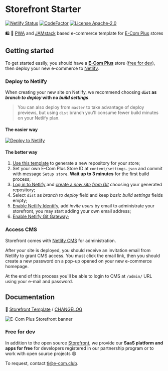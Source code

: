 # Storefront Starter

[![Netlify Status](https://api.netlify.com/api/v1/badges/ac85a3a2-c06d-4e69-98ce-40c2190db198/deploy-status)](https://app.netlify.com/sites/ecomplus-storefront/deploys) [![CodeFactor](https://www.codefactor.io/repository/github/ecomplus/storefront-starter/badge)](https://www.codefactor.io/repository/github/ecomplus/storefront-starter) [![License Apache-2.0](https://img.shields.io/badge/License-Apache_2.0-orange.svg)](https://opensource.org/licenses/Apache-2.0)

:shopping: :rocket: [PWA](https://developers.google.com/web/progressive-web-apps) and [JAMstack](https://jamstack.org/) based e-commerce template for [E-Com Plus](https://www.e-com.plus) stores

## Getting started

To get started easily, you should have a **[E-Com Plus](https://www.e-com.plus)** store ([free for dev](#free-for-dev)), then deploy your new e-commerce to [Netlify](https://www.netlify.com/).

### Deploy to Netlify

When creating your new site on Netlify, we recommend choosing **`dist` as _branch to deploy_ with no _build settings_**.

> You can also deploy from `master` to take advantage of deploy previews, but using `dist` branch you'll consume fewer build minutes on your Netlify plan.

#### The easier way

[![Deploy to Netlify](https://www.netlify.com/img/deploy/button.svg)](https://app.netlify.com/start/deploy?stack=cms&repository=https://github.com/ecomplus/storefront-starter)

#### The better way

1. [Use this template](https://github.com/ecomplus/storefront-starter/generate) to generate a new repository for your store;
2. Set your own E-Com Plus Store ID at `content/settings.json` and commit with message `Setup store`. **Wait up to 3 minutes** for the first build process;
3. [Log in to Netlify](https://app.netlify.com/) and [create a _new site from Git_](https://docs.netlify.com/site-deploys/create-deploys/#deploy-with-git) choosing your generated repository;
4. Select `dist` as _branch to deploy_ field and keep _basic build settings_ fields empty;
5. [Enable Netlify Identify](https://docs.netlify.com/visitor-access/identity/#enable-identity-in-the-ui), add _invite users_ by email to administrate your storefront, you may start adding your own email address;
6. [Enable Netlify Git Gateway](https://docs.netlify.com/visitor-access/git-gateway/#setup-and-settings);

### Access CMS

Storefront comes with [Netlify CMS](https://www.netlifycms.org/) for administration.

After your site is deployed, you should receive an invitation email from Netlify to grant CMS access. You must click the email link, then you should create a new password on a pop-up opened on your new e-commerce homepage.

At the end of this process you'll be able to login to CMS at `/admin/` URL using your e-mail and password.

## Documentation

:page_with_curl: [Storefront Template](https://github.com/ecomplus/storefront/tree/master/@ecomplus/storefront-template#storefront-template) / [CHANGELOG](https://github.com/ecomplus/storefront/tree/master/@ecomplus/storefront-template/CHANGELOG.md)

![E-Com Plus Storefront banner](https://repository-images.githubusercontent.com/183649678/1c624a80-3180-11ea-8761-1f45e0f675a5)

### Free for dev

In addition to the open source [Storefront](https://github.com/ecomplus/storefront), we provide our **SaaS platform and apps for free** for developers registered in our partnership program or to work with open source projects :smile:

To request, contact [ti@e-com.club](mailto:ti@e-com.club).
